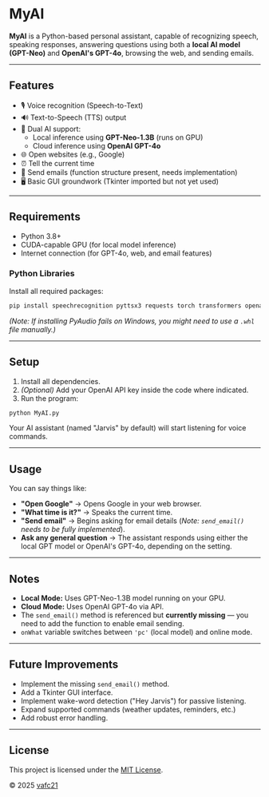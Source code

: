 
# MyAI

**MyAI** is a Python-based personal assistant, capable of recognizing speech, speaking responses, answering questions using both a **local AI model (GPT-Neo)** and **OpenAI's GPT-4o**, browsing the web, and sending emails.

---

## Features

- 🎙️ Voice recognition (Speech-to-Text)  
- 🔊 Text-to-Speech (TTS) output  
- 🧠 Dual AI support:
  - Local inference using **GPT-Neo-1.3B** (runs on GPU)
  - Cloud inference using **OpenAI GPT-4o**
- 🌐 Open websites (e.g., Google)
- ⏰ Tell the current time
- 📧 Send emails (function structure present, needs implementation)
- 🖥️ Basic GUI groundwork (Tkinter imported but not yet used)

---

## Requirements

- Python 3.8+
- CUDA-capable GPU (for local model inference)
- Internet connection (for GPT-4o, web, and email features)

### Python Libraries

Install all required packages:

```bash
pip install speechrecognition pyttsx3 requests torch transformers openai pyaudio
```

*(Note: If installing PyAudio fails on Windows, you might need to use a `.whl` file manually.)*

---

## Setup

1. Install all dependencies.
2. *(Optional)* Add your OpenAI API key inside the code where indicated.
3. Run the program:

```bash
python MyAI.py
```

Your AI assistant (named "Jarvis" by default) will start listening for voice commands.

---

## Usage

You can say things like:

- **"Open Google"** → Opens Google in your web browser.
- **"What time is it?"** → Speaks the current time.
- **"Send email"** → Begins asking for email details (*Note: `send_email()` needs to be fully implemented*).
- **Ask any general question** → The assistant responds using either the local GPT model or OpenAI's GPT-4o, depending on the setting.

---

## Notes

- **Local Mode:** Uses GPT-Neo-1.3B model running on your GPU.
- **Cloud Mode:** Uses OpenAI GPT-4o via API.
- The `send_email()` method is referenced but **currently missing** — you need to add the function to enable email sending.
- `onWhat` variable switches between `'pc'` (local model) and online mode.

---

## Future Improvements

- Implement the missing `send_email()` method.
- Add a Tkinter GUI interface.
- Implement wake-word detection ("Hey Jarvis") for passive listening.
- Expand supported commands (weather updates, reminders, etc.)
- Add robust error handling.

---

## License

This project is licensed under the [MIT License](LICENSE).

© 2025 [vafc21](https://github.com/vafc21)
